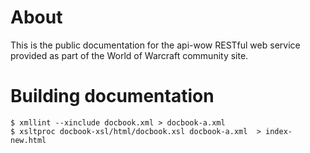 
# About

This is the public documentation for the api-wow RESTful web service provided
as part of the World of Warcraft community site.

# Building documentation

    $ xmllint --xinclude docbook.xml > docbook-a.xml
    $ xsltproc docbook-xsl/html/docbook.xsl docbook-a.xml  > index-new.html

